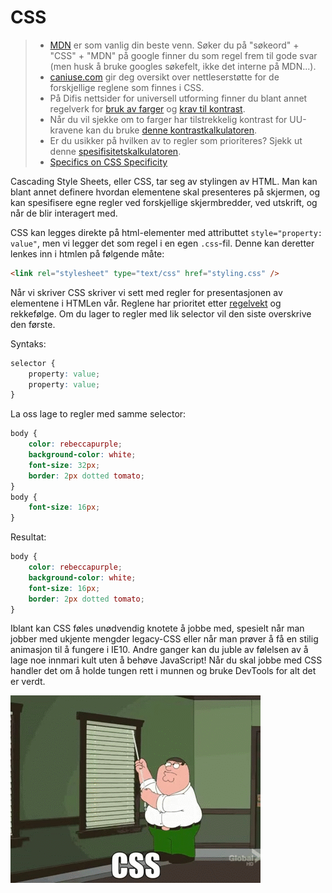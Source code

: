 # CSS

> -   [MDN](https://developer.mozilla.org/en-US/docs/Web/CSS) er som vanlig din beste venn. Søker du på "søkeord" + "CSS" + "MDN" på google finner du som regel frem til gode svar (men husk å bruke googles søkefelt, ikke det interne på MDN...).
> -   [caniuse.com](http://caniuse.com/) gir deg oversikt over nettleserstøtte for de forskjellige reglene som finnes i CSS.
> -   På Difis nettsider for universell utforming finner du blant annet regelverk for [bruk av farger](https://uu.difi.no/krav-og-regelverk/losningsforslag-web/bruk-av-farger) og [krav til kontrast](https://uu.difi.no/krav-og-regelverk/losningsforslag-web/kontrast).
> -   Når du vil sjekke om to farger har tilstrekkelig kontrast for UU-kravene kan du bruke [denne kontrastkalkulatoren](http://leaverou.github.io/contrast-ratio/).
> -   Er du usikker på hvilken av to regler som prioriteres? Sjekk ut denne [spesifisitetskalkulatoren](https://specificity.keegan.st/).
> -   [Specifics on CSS Specificity](https://css-tricks.com/specifics-on-css-specificity/)

Cascading Style Sheets, eller CSS, tar seg av stylingen av HTML. Man kan blant annet definere hvordan elementene skal presenteres på skjermen, og kan spesifisere egne regler ved forskjellige skjermbredder, ved utskrift, og når de blir interagert med.

CSS kan legges direkte på html-elementer med attributtet `style="property: value"`, men vi legger det som regel i en egen `.css`-fil. Denne kan deretter lenkes inn i htmlen på følgende måte:

```html
<link rel="stylesheet" type="text/css" href="styling.css" />
```

Når vi skriver CSS skriver vi sett med regler for presentasjonen av elementene i HTMLen vår. Reglene har prioritet etter [regelvekt](https://developer.mozilla.org/en/docs/Web/CSS/Specificity) og rekkefølge. Om du lager to regler med lik selector vil den siste overskrive den første.

Syntaks:

```css
selector {
    property: value;
    property: value;
}
```

La oss lage to regler med samme selector:

```css
body {
    color: rebeccapurple;
    background-color: white;
    font-size: 32px;
    border: 2px dotted tomato;
}
body {
    font-size: 16px;
}
```

Resultat:

```css
body {
    color: rebeccapurple;
    background-color: white;
    font-size: 16px;
    border: 2px dotted tomato;
}
```

Iblant kan CSS føles unødvendig knotete å jobbe med, spesielt når man jobber med ukjente mengder legacy-CSS eller når man prøver å få en stilig animasjon til å fungere i IE10. Andre ganger kan du juble av følelsen av å lage noe innmari kult uten å behøve JavaScript! Når du skal jobbe med CSS handler det om å holde tungen rett i munnen og bruke DevTools for alt det er verdt.

![Family Guy CSS](../resources/css-family-guy.gif)
